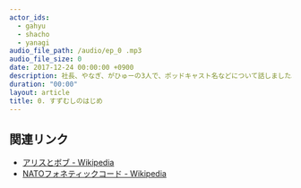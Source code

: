 ```yaml
---
actor_ids:
  - gahyu
  - shacho
  - yanagi
audio_file_path: /audio/ep_0 .mp3
audio_file_size: 0
date: 2017-12-24 00:00:00 +0900
description: 社長、やなぎ、がひゅーの3人で、ポッドキャスト名などについて話しました。
duration: "00:00"
layout: article
title: 0. すずむしのはじめ
---
```


## 関連リンク

- [アリスとボブ - Wikipedia](https://ja.wikipedia.org/wiki/%E3%82%A2%E3%83%AA%E3%82%B9%E3%81%A8%E3%83%9C%E3%83%96)
- [NATOフォネティックコード - Wikipedia](https://ja.wikipedia.org/wiki/NATO%E3%83%95%E3%82%A9%E3%83%8D%E3%83%86%E3%82%A3%E3%83%83%E3%82%AF%E3%82%B3%E3%83%BC%E3%83%89)
